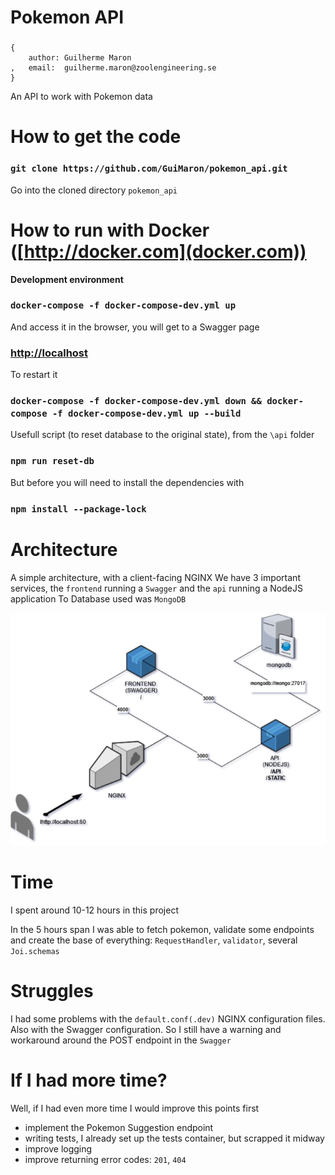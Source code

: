 # Pokemon API

###

    {
        author: Guilherme Maron
    ,   email:  guilherme.maron@zoolengineering.se
    }

An API to work with Pokemon data

# How to get the code

### `git clone https://github.com/GuiMaron/pokemon_api.git`

Go into the cloned directory `pokemon_api`

# How to run with Docker ([http://docker.com](docker.com))

**Development environment**

### `docker-compose -f docker-compose-dev.yml up`

And access it in the browser, you will get to a Swagger page

### [http://localhost](http://localhost)

To restart it

### `docker-compose -f docker-compose-dev.yml down && docker-compose -f docker-compose-dev.yml up --build`

Usefull script (to reset database to the original state), from the `\api` folder
### `npm run reset-db`

But before you will need to install the dependencies with
### `npm install --package-lock`

# Architecture

A simple architecture, with a client-facing NGINX
We have 3 important services, the `frontend` running a `Swagger` and the `api` running a NodeJS application
To Database used was `MongoDB`

![Architecture](architecture.png "Architecture")

# Time

I spent around 10-12 hours in this project

In the 5 hours span I was able to fetch pokemon, validate some endpoints and create the base of everything: `RequestHandler`, `validator`, several `Joi.schemas`

# Struggles

I had some problems with the `default.conf(.dev)` NGINX configuration files. Also with the Swagger configuration. So I still have a
warning and workaround around the POST endpoint in the `Swagger`

# If I had more time?

Well, if I had even more time I would improve this points first

- implement the Pokemon Suggestion endpoint
- writing tests, I already set up the tests container, but scrapped it midway
- improve logging
- improve returning error codes: `201`, `404`
